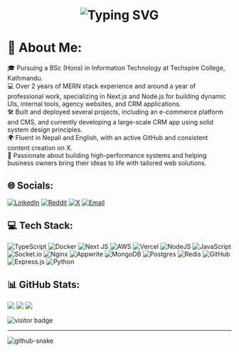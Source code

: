 <!-- Animated Header -->
<h1 align="center">
  <img src="https://readme-typing-svg.demolab.com?font=Fira+Code&duration=3000&pause=1000&center=true&vCenter=true&width=435&lines=I'm+Dichan+Shrestha;Full+Stack+Developer;React+%7C+Next.js+%7C+Node.js+Enthusiast" alt="Typing SVG" />
</h1>

# 💫 About Me:
🎓 Pursuing a BSc (Hons) in Information Technology at Techspire College, Kathmandu.<br>💻 Over 2 years of MERN stack experience and around a year of professional work, specializing in Next.js and Node.js for building dynamic UIs, internal tools, agency websites, and CRM applications.<br>🛠️ Built and deployed several projects, including an e-commerce platform and CMS, and currently developing a large-scale CRM app using solid system design principles.<br>🌍 Fluent in Nepali and English, with an active GitHub and consistent content creation on X.<br>🚀 Passionate about building high-performance systems and helping business owners bring their ideas to life with tailored web solutions.

## 🌐 Socials:
[![LinkedIn](https://img.shields.io/badge/LinkedIn-%230077B5.svg?logo=linkedin&logoColor=white)](https://linkedin.com/in/DichanShrestha) 
[![Reddit](https://img.shields.io/badge/Reddit-%23FF4500.svg?logo=Reddit&logoColor=white)](https://reddit.com/user/Glad_Advice_3066) 
[![X](https://img.shields.io/badge/X-black.svg?logo=X&logoColor=white)](https://x.com/DichanShrestha) 
[![Email](https://img.shields.io/badge/Email-D14836?logo=gmail&logoColor=white)](mailto:dichanshrestha10@gmail.com) 

## 💻 Tech Stack:
![TypeScript](https://img.shields.io/badge/typescript-%23007ACC.svg?style=for-the-badge&logo=typescript&logoColor=white) 
![Docker](https://img.shields.io/badge/docker-%230db7ed.svg?style=for-the-badge&logo=docker&logoColor=white) 
![Next JS](https://img.shields.io/badge/Next-black?style=for-the-badge&logo=next.js&logoColor=white) 
![AWS](https://img.shields.io/badge/AWS-%23FF9900.svg?style=for-the-badge&logo=amazon-aws&logoColor=white) 
![Vercel](https://img.shields.io/badge/vercel-%23000000.svg?style=for-the-badge&logo=vercel&logoColor=white) 
![NodeJS](https://img.shields.io/badge/node.js-6DA55F?style=for-the-badge&logo=node.js&logoColor=white) 
![JavaScript](https://img.shields.io/badge/javascript-%23323330.svg?style=for-the-badge&logo=javascript&logoColor=%23F7DF1E) 
![Socket.io](https://img.shields.io/badge/Socket.io-black?style=for-the-badge&logo=socket.io&badgeColor=010101) 
![Nginx](https://img.shields.io/badge/nginx-%23009639.svg?style=for-the-badge&logo=nginx&logoColor=white) 
![Appwrite](https://img.shields.io/badge/Appwrite-%23FD366E.svg?style=for-the-badge&logo=appwrite&logoColor=white) 
![MongoDB](https://img.shields.io/badge/MongoDB-%234ea94b.svg?style=for-the-badge&logo=mongodb&logoColor=white) 
![Postgres](https://img.shields.io/badge/postgres-%23316192.svg?style=for-the-badge&logo=postgresql&logoColor=white) 
![Redis](https://img.shields.io/badge/redis-%23DD0031.svg?style=for-the-badge&logo=redis&logoColor=white) 
![GitHub](https://img.shields.io/badge/github-%23121011.svg?style=for-the-badge&logo=github&logoColor=white) 
![Express.js](https://img.shields.io/badge/express.js-%23404d59.svg?style=for-the-badge&logo=express&logoColor=%2361DAFB) 
![Python](https://img.shields.io/badge/python-3670A0?style=for-the-badge&logo=python&logoColor=ffdd54)

## 📊 GitHub Stats:
![](https://github-readme-stats.vercel.app/api?username=DichanShrestha&theme=default&hide_border=false&include_all_commits=true&count_private=false)
![](https://nirzak-streak-stats.vercel.app/?user=DichanShrestha&theme=default&hide_border=false)
![](https://github-readme-stats.vercel.app/api/top-langs/?username=DichanShrestha&theme=default&hide_border=false&include_all_commits=true&count_private=false&layout=compact)

![visitor badge](https://visitor-badge.laobi.icu/badge?page_id=DichanShrestha.DichanShrestha)



---

<!-- Snake animation -->
<picture>
  <source media="(prefers-color-scheme: dark)" srcset="https://raw.githubusercontent.com/tobiasmeyhoefer/tobiasmeyhoefer/output/github-snake-dark.svg" />
  <source media="(prefers-color-scheme: light)" srcset="https://raw.githubusercontent.com/tobiasmeyhoefer/tobiasmeyhoefer/output/github-snake.svg" />
  <img alt="github-snake" src="https://raw.githubusercontent.com/tobiasmeyhoefer/tobiasmeyhoefer/output/github-snake.svg" />
</picture>

<!-- Proudly created with GPRM ( https://gprm.itsvg.in ) -->

